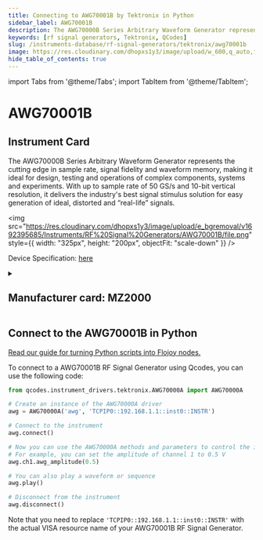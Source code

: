 ```yaml
---
title: Connecting to AWG70001B by Tektronix in Python
sidebar_label: AWG70001B
description: The AWG70000B Series Arbitrary Waveform Generator represents the cutting edge in sample rate, signal fidelity and waveform memory, making it ideal for design, testing and operations of complex components, systems and experiments. With up to sample rate of 50 GS/s and 10-bit vertical resolution, it delivers the industry's best signal stimulus solution for easy generation of ideal, distorted and “real-life” signals.
keywords: [rf signal generators, Tektronix, QCodes]
slug: /instruments-database/rf-signal-generators/tektronix/awg70001b
image: https://res.cloudinary.com/dhopxs1y3/image/upload/w_600,q_auto,f_auto/e_bgremoval/v1692395685/Instruments/RF%20Signal%20Generators/AWG70001B/file.jpg
hide_table_of_contents: true
---
```


import Tabs from '@theme/Tabs';
import TabItem from '@theme/TabItem';

# AWG70001B

## Instrument Card

<div className="flex">

<div>

The AWG70000B Series Arbitrary Waveform Generator represents the cutting edge in sample rate, signal fidelity and waveform memory, making it ideal for design, testing and operations of complex components, systems and experiments. With up to sample rate of 50 GS/s and 10-bit vertical resolution, it delivers the industry's best signal stimulus solution for easy generation of ideal, distorted and “real-life” signals.

</div>

<img src="https://res.cloudinary.com/dhopxs1y3/image/upload/e_bgremoval/v1692395685/Instruments/RF%20Signal%20Generators/AWG70001B/file.png" style={{ width: "325px", height: "200px", objectFit: "scale-down" }} />

</div>

<div className="flex text-center">

<p>Device Specification: <a target="\_blank" href="/instruments-database/all-instruments/">here</a></p>

</div>

<details style={{ marginTop: "15px"}}>
<summary><h2>Manufacturer card: MZ2000</h2></summary>

<img src="https://res.cloudinary.com/dhopxs1y3/image/upload/v1692806108/Instruments/Vendor%20Logos/Tektronix.png" style={{ width: "100%", height: "170px",objectFit: "scale-down" }} />

Tektronix, Inc., historically widely known as Tek, is an American company best known for manufacturing test and measurement devices such as [oscilloscopes](https://en.wikipedia.org/wiki/Oscilloscope), [logic analyzers](https://en.wikipedia.org/wiki/Logic_analyzer), and video and mobile test protocol equipment.

<ul>
  <li>Headquarters: USA</li>
  <li>Yearly Revenue (millions, USD): 5800.0</li>
  <li>Vendor Website: <a href="https://www.tek.com/en">here</a></li>
</ul>
</details>

## Connect to the AWG70001B in Python

[Read our guide for turning Python scripts into Flojoy nodes.](https://docs.flojoy.ai/custom-nodes/creating-custom-node/)
<Tabs>

<TabItem value="Flojoy" label="Flojoy" className="flojoy-instrument-tabs">

<NodeCardCollection category='WIDGET2000' manufacturer='MZ2000'></NodeCardCollection>

</TabItem>
<TabItem value="QCodes" label="QCodes">

To connect to a AWG70001B RF Signal Generator using Qcodes, you can use the following code:

```python
from qcodes.instrument_drivers.tektronix.AWG70000A import AWG70000A

# Create an instance of the AWG70000A driver
awg = AWG70000A('awg', 'TCPIP0::192.168.1.1::inst0::INSTR')

# Connect to the instrument
awg.connect()

# Now you can use the AWG70000A methods and parameters to control the instrument
# For example, you can set the amplitude of channel 1 to 0.5 V
awg.ch1.awg_amplitude(0.5)

# You can also play a waveform or sequence
awg.play()

# Disconnect from the instrument
awg.disconnect()
```

Note that you need to replace `'TCPIP0::192.168.1.1::inst0::INSTR'` with the actual VISA resource name of your AWG70001B RF Signal Generator.

</TabItem>
</Tabs>